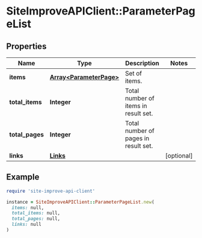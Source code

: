 # SiteImproveAPIClient::ParameterPageList

## Properties

| Name | Type | Description | Notes |
| ---- | ---- | ----------- | ----- |
| **items** | [**Array&lt;ParameterPage&gt;**](ParameterPage.md) | Set of items. |  |
| **total_items** | **Integer** | Total number of items in result set. |  |
| **total_pages** | **Integer** | Total number of pages in result set. |  |
| **links** | [**Links**](Links.md) |  | [optional] |

## Example

```ruby
require 'site-improve-api-client'

instance = SiteImproveAPIClient::ParameterPageList.new(
  items: null,
  total_items: null,
  total_pages: null,
  links: null
)
```

